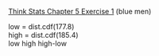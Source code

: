 [Think Stats Chapter 5 Exercise 1](http://greenteapress.com/thinkstats2/html/thinkstats2006.html#toc50) (blue men)

low = dist.cdf(177.8)    
high = dist.cdf(185.4)   
low
high 
high-low
